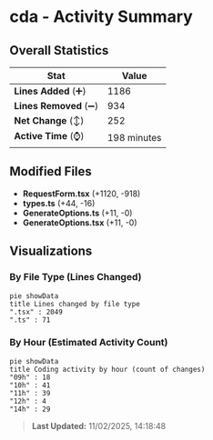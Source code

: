 # cda - Activity Summary 

## Overall Statistics

| Stat                   | Value                                                             |
| ---------------------- | ----------------------------------------------------------------- |
| **Lines Added** (➕)   | 1186                                          |
| **Lines Removed** (➖) | 934                                        |
| **Net Change** (↕)    | 252                |
| **Active Time** (⌚)   | 198 minutes |


## Modified Files
- **RequestForm.tsx** (+1120, -918)
- **types.ts** (+44, -16)
- **GenerateOptions.ts** (+11, -0)
- **GenerateOptions.tsx** (+11, -0)

## Visualizations

### By File Type (Lines Changed)

```mermaid
pie showData
title Lines changed by file type
".tsx" : 2049
".ts" : 71
```

### By Hour (Estimated Activity Count)

```mermaid
pie showData
title Coding activity by hour (count of changes)
"09h" : 18
"10h" : 41
"11h" : 39
"12h" : 4
"14h" : 29
```


> **Last Updated:** 11/02/2025, 14:18:48